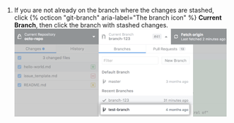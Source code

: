 1. If you are not already on the branch where the changes are stashed, click {% octicon "git-branch" aria-label="The branch icon" %} **Current Branch**, then click the branch with stashed changes.
  ![List of branches in the repository](/assets/images/help/desktop/click-branch-in-drop-down-mac.png)
